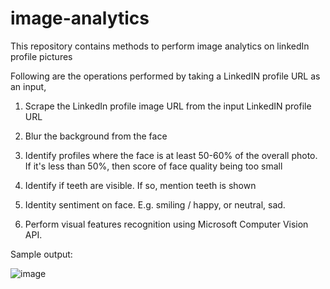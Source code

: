 # image-analytics

This repository contains methods to perform image analytics on linkedIn profile pictures

Following are the operations performed by taking a LinkedIN profile URL as an input,

1. Scrape the LinkedIn profile image URL from the input LinkedIN profile URL

2. Blur the background from the face  

3. Identify profiles where the face is at least 50-60% of the overall photo. If it's less than 50%, then score of face quality being too small  

4. Identify if teeth are visible. If so, mention teeth is shown  

5. Identity sentiment on face. E.g. smiling / happy, or neutral, sad.

6. Perform visual features recognition using Microsoft Computer Vision API.

Sample output:

![image](https://user-images.githubusercontent.com/47710229/87223338-6e9a5780-c3bf-11ea-947b-f5a8ee00e6ea.png)

